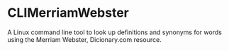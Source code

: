 # CLIMerriamWebster
A Linux command line tool to look up definitions and synonyms for words using the Merriam Webster, Dicionary.com resource.
